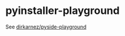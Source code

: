 pyinstaller-playground
======================
See [dirkarnez/pyside-playground](https://github.com/dirkarnez/pyside-playground)

